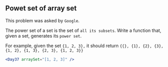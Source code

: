 ## Powet set of array set

This problem was asked by `Google`.

The power set of a set is the set of `all its subsets`. Write a function that, given a set, generates its `power set`.

For example, given the set `{1, 2, 3},` it should return `{{}, {1}, {2}, {3}, {1, 2}, {1, 3}, {2, 3}, {1, 2, 3}}`

```jsx
<Day37 arraySet="[1, 2, 3]" />
```
